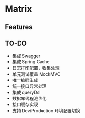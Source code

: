 # Matrix

## Features

## TO-DO
- 集成 Swagger
- 集成 Spring Cache
- 日志打印配置，收集处理
- 单元测试覆盖 MockMVC
- 唯一编码生成
- 统一接口异常处理
- 集成 queryDsl
- 数据库线程池优化
- 接口缓存实现
- 支持 Dev/Production 环境配置切换